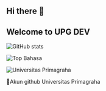 ## Hi there 👋
## Welcome to UPG DEV


![GitHub stats](https://github-readme-stats.vercel.app/api?username=ferlanferlani&show_icons=true)


![Top Bahasa](https://github-readme-stats.vercel.app/api/top-langs/?username=ferlanferlani)


![Universitas Primagraha](https://lh3.googleusercontent.com/p/AF1QipNyu8vjTnVMh5mYiEa0qwBl8EFNXE5PGqId5TRP=s680-w680-h510)

🚀Akun github Universitas Primagraha

